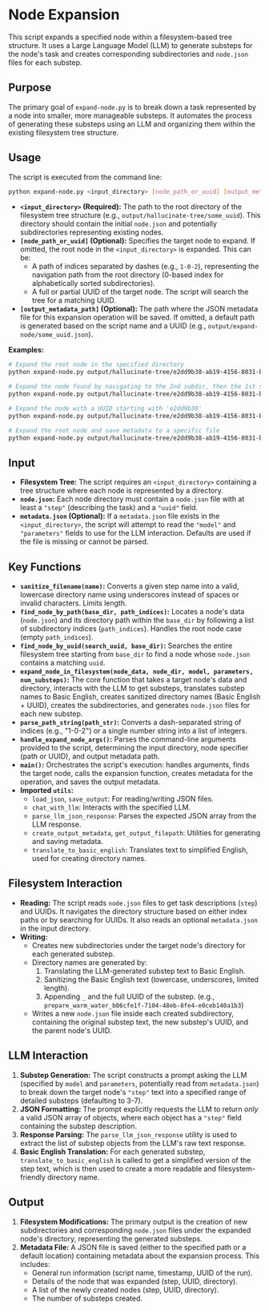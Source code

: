 # Node Expansion

This script expands a specified node within a filesystem-based tree structure. It uses a Large Language Model (LLM) to generate substeps for the node's task and creates corresponding subdirectories and `node.json` files for each substep.

## Purpose

The primary goal of `expand-node.py` is to break down a task represented by a node into smaller, more manageable substeps. It automates the process of generating these substeps using an LLM and organizing them within the existing filesystem tree structure.

## Usage

The script is executed from the command line:

```bash
python expand-node.py <input_directory> [node_path_or_uuid] [output_metadata_path]
```

*   **`<input_directory>` (Required):** The path to the root directory of the filesystem tree structure (e.g., `output/hallucinate-tree/some_uuid`). This directory should contain the initial `node.json` and potentially subdirectories representing existing nodes.
*   **`[node_path_or_uuid]` (Optional):** Specifies the target node to expand. If omitted, the root node in the `<input_directory>` is expanded. This can be:
    *   A path of indices separated by dashes (e.g., `1-0-2`), representing the navigation path from the root directory (0-based index for alphabetically sorted subdirectories).
    *   A full or partial UUID of the target node. The script will search the tree for a matching UUID.
*   **`[output_metadata_path]` (Optional):** The path where the JSON metadata file for this expansion operation will be saved. If omitted, a default path is generated based on the script name and a UUID (e.g., `output/expand-node/some_uuid.json`).

**Examples:**

```bash
# Expand the root node in the specified directory
python expand-node.py output/hallucinate-tree/e2dd9b38-ab19-4156-8031-bcb2db5c93a7

# Expand the node found by navigating to the 2nd subdir, then the 1st subdir
python expand-node.py output/hallucinate-tree/e2dd9b38-ab19-4156-8031-bcb2db5c93a7 1-0

# Expand the node with a UUID starting with 'e2dd9b38'
python expand-node.py output/hallucinate-tree/e2dd9b38-ab19-4156-8031-bcb2db5c93a7 e2dd9b38

# Expand the root node and save metadata to a specific file
python expand-node.py output/hallucinate-tree/e2dd9b38-ab19-4156-8031-bcb2db5c93a7 output/my_expansion_metadata.json
```

## Input

*   **Filesystem Tree:** The script requires an `<input_directory>` containing a tree structure where each node is represented by a directory.
*   **`node.json`:** Each node directory must contain a `node.json` file with at least a `"step"` (describing the task) and a `"uuid"` field.
*   **`metadata.json` (Optional):** If a `metadata.json` file exists in the `<input_directory>`, the script will attempt to read the `"model"` and `"parameters"` fields to use for the LLM interaction. Defaults are used if the file is missing or cannot be parsed.

## Key Functions

*   **`sanitize_filename(name)`:** Converts a given step name into a valid, lowercase directory name using underscores instead of spaces or invalid characters. Limits length.
*   **`find_node_by_path(base_dir, path_indices)`:** Locates a node's data (`node.json`) and its directory path within the `base_dir` by following a list of subdirectory indices (`path_indices`). Handles the root node case (empty `path_indices`).
*   **`find_node_by_uuid(search_uuid, base_dir)`:** Searches the entire filesystem tree starting from `base_dir` to find a node whose `node.json` contains a matching `uuid`.
*   **`expand_node_in_filesystem(node_data, node_dir, model, parameters, num_substeps)`:** The core function that takes a target node's data and directory, interacts with the LLM to get substeps, translates substep names to Basic English, creates sanitized directory names (Basic English + UUID), creates the subdirectories, and generates `node.json` files for each new substep.
*   **`parse_path_string(path_str)`:** Converts a dash-separated string of indices (e.g., "1-0-2") or a single number string into a list of integers.
*   **`handle_expand_node_args()`:** Parses the command-line arguments provided to the script, determining the input directory, node specifier (path or UUID), and output metadata path.
*   **`main()`:** Orchestrates the script's execution: handles arguments, finds the target node, calls the expansion function, creates metadata for the operation, and saves the output metadata.
*   **Imported `utils`:**
    *   `load_json`, `save_output`: For reading/writing JSON files.
    *   `chat_with_llm`: Interacts with the specified LLM.
    *   `parse_llm_json_response`: Parses the expected JSON array from the LLM response.
    *   `create_output_metadata`, `get_output_filepath`: Utilities for generating and saving metadata.
    *   `translate_to_basic_english`: Translates text to simplified English, used for creating directory names.

## Filesystem Interaction

*   **Reading:** The script reads `node.json` files to get task descriptions (`step`) and UUIDs. It navigates the directory structure based on either index paths or by searching for UUIDs. It also reads an optional `metadata.json` in the input directory.
*   **Writing:**
    *   Creates new subdirectories under the target node's directory for each generated substep.
    *   Directory names are generated by:
        1.  Translating the LLM-generated substep text to Basic English.
        2.  Sanitizing the Basic English text (lowercase, underscores, limited length).
        3.  Appending `_` and the full UUID of the substep. (e.g., `prepare_warm_water_b06cfe1f-7104-48eb-8fe4-e0ceb140a1b3`)
    *   Writes a new `node.json` file inside each created subdirectory, containing the original substep text, the new substep's UUID, and the parent node's UUID.

## LLM Interaction

1.  **Substep Generation:** The script constructs a prompt asking the LLM (specified by `model` and `parameters`, potentially read from `metadata.json`) to break down the target node's `"step"` text into a specified range of detailed substeps (defaulting to 3-7).
2.  **JSON Formatting:** The prompt explicitly requests the LLM to return *only* a valid JSON array of objects, where each object has a `"step"` field containing the substep description.
3.  **Response Parsing:** The `parse_llm_json_response` utility is used to extract the list of substep objects from the LLM's raw text response.
4.  **Basic English Translation:** For each generated substep, `translate_to_basic_english` is called to get a simplified version of the step text, which is then used to create a more readable and filesystem-friendly directory name.

## Output

1.  **Filesystem Modifications:** The primary output is the creation of new subdirectories and corresponding `node.json` files under the expanded node's directory, representing the generated substeps.
2.  **Metadata File:** A JSON file is saved (either to the specified path or a default location) containing metadata about the expansion process. This includes:
    *   General run information (script name, timestamp, UUID of the run).
    *   Details of the node that was expanded (step, UUID, directory).
    *   A list of the newly created nodes (step, UUID, directory).
    *   The number of substeps created.